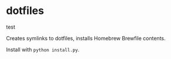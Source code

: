 # dotfiles
test

Creates symlinks to dotfiles, installs Homebrew Brewfile contents.

Install with `python install.py`.
